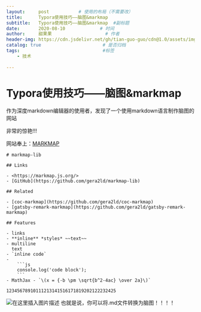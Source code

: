 ```yaml
---
layout:     post           # 使用的布局（不需要改）
title:      Typora使用技巧——脑图&markmap
subtitle:   Typora使用技巧——脑图&markmap  #副标题
date:       2020-08-10             # 时间
author:     甜果果                    # 作者
header-img: https://cdn.jsdelivr.net/gh/tian-guo-guo/cdn@1.0/assets/img/post-bg-debug.png    #背景图片
catalog: true                       # 是否归档
tags:                               #标签
    - 技术
 
---
```


# Typora使用技巧——脑图&markmap

作为深度markdown编辑器的使用者，发现了一个使用markdown语言制作脑图的网站

非常的惊艳!!!

网站奉上：[MARKMAP](https://markmap.js.org/)

```
# markmap-lib

## Links

- <https://markmap.js.org/>
- [GitHub](https://github.com/gera2ld/markmap-lib)

## Related

- [coc-markmap](https://github.com/gera2ld/coc-markmap)
- [gatsby-remark-markmap](https://github.com/gera2ld/gatsby-remark-markmap)

## Features

- links
- **inline** *styles* ~~text~~
- multiline
  text
- `inline code`
-
    ```js
    console.log('code block');
    ```
- MathJax - `\(x = {-b \pm \sqrt{b^2-4ac} \over 2a}\)`

12345678910111213141516171819202122232425
```

![在这里插入图片描述](https://cdn.jsdelivr.net/gh/tian-guo-guo/cdn@master/assets/picgoimg/20200810110244.png)
也就是说，你可以将.md文件转换为脑图！！！！
